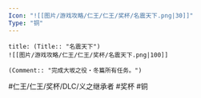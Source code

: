 ```yaml
---
Icon: "![[图片/游戏攻略/仁王/仁王/奖杯/名震天下.png|30]]"
Type: "铜"
---
```

```ad-common-bronze-trophy
title: (Title:: "名震天下")
![[图片/游戏攻略/仁王/仁王/奖杯/名震天下.png|100]]

(Comment:: "完成大坂之役・冬篇所有任务。")
```

#仁王/仁王/奖杯/DLC/义之继承者 #奖杯 #铜
